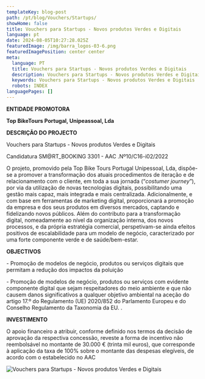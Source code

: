 ```yaml
---
templateKey: blog-post
path: /pt/blog/Vouchers/Startups/
showHome: false
title: Vouchers para Startups - Novos produtos Verdes e Digitais
language: pt
date: 2024-08-05T10:27:28.025Z
featuredImage: /img/barra_logos-03-6.png
featuredImagePosition: center center
meta:
  language: PT
  title: Vouchers para Startups - Novos produtos Verdes e Digitais
  description: Vouchers para Startups - Novos produtos Verdes e Digitais
  keywords: Vouchers para Startups - Novos produtos Verdes e Digitais
  robots: INDEX
languagePages: []
---
```

**ENTIDADE PROMOTORA**

**Top BikeTours Portugal, Unipeassoal, Lda**

**DESCRIÇÃO DO PROJECTO**

Vouchers para Startups - Novos produtos Verdes e Digitais

Candidatura SM@RT_BOOKING 3301 - AAC .Nº10/C16-i02/2022

O projeto, promovido pela Top Bike Tours Portugal Unipessoal, Lda, dispõe-se a promover a transformação dos atuais procedimentos de iteração e de relacionamento com o cliente, em toda a sua jornada (“*costumer journey*”), por via da utilização de novas tecnologias digitais, possibilitando uma gestão mais capaz, mais integrada e mais centralizada. Adicionalmente, e com base em ferramentas de marketing digital, proporcionará a promoção da empresa e dos seus produtos em diversos mercados, captando e fidelizando novos públicos. Além do contributo para a transformação digital, nomeadamente ao nível da organização interna, dos novos processos, e da própria estratégia comercial, perspetivam-se ainda efeitos positivos de escalabilidade para um modelo de negócio, caracterizado por uma forte componente verde e de saúde/bem-estar.

**OBJECTIVOS**

\- Promoção de modelos de negócio, produtos ou serviços digitais que permitam a redução dos impactos da poluição

\- Promoção de modelos de negócio, produtos ou serviços com evidente componente digital que sejam respeitadores do meio ambiente e que não causem danos significativos a qualquer objetivo ambiental na aceção do artigo 17.º do Regulamento (UE) 2020/852 do Parlamento Europeu e do Conselho Regulamento da Taxonomia da EU. .

**INVESTIMENTO**

O apoio financeiro a atribuir, conforme definido nos termos da decisão de aprovação da respectiva concessão, reveste a forma de incentivo não reembolsável no montante de 30.000 € (trinta mil euros), que corresponde à aplicação da taxa de 100% sobre o montante das despesas elegíveis, de acordo com o estabelecido no AAC

![Vouchers para Startups - Novos produtos Verdes e Digitais](/img/barra_logos-03-6.png "Vouchers para Startups - Novos produtos Verdes e Digitais")